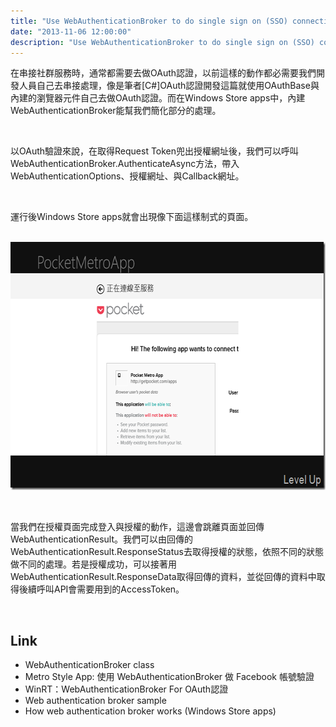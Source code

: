 ```yaml
---
title: "Use WebAuthenticationBroker to do single sign on (SSO) connections"
date: "2013-11-06 12:00:00"
description: "Use WebAuthenticationBroker to do single sign on (SSO) connections"
---
```


<p>
	在串接社群服務時，通常都需要去做OAuth認證，以前這樣的動作都必需要我們開發人員自己去串接處理，像是筆者[C#]OAuth認證開發這篇就使用OAuthBase與內建的瀏覽器元件自己去做OAuth認證。而在Windows Store apps中，內建WebAuthenticationBroker能幫我們簡化部分的處理。</p>
<p>
	 </p>
<p>
	以OAuth驗證來說，在取得Request Token兜出授權網址後，我們可以呼叫WebAuthenticationBroker.AuthenticateAsync方法，帶入WebAuthenticationOptions、授權網址、與Callback網址。</p>
<script src="\images\posts\15eda79b-7cfb-4581-87c7-0c01cb3de9f4\5453283.js"></script>
<p>
	 </p>
<p>
	運行後Windows Store apps就會出現像下面這樣制式的頁面。</p>
<p>
	 <img alt="image" border="0" height="397" src="\images\posts\15eda79b-7cfb-4581-87c7-0c01cb3de9f4\image_thumb.png" style="border-top: 0px; border-right: 0px; border-bottom: 0px; border-left: 0px" width="644" /></p>
<p>
	 </p>
<p>
	當我們在授權頁面完成登入與授權的動作，這邊會跳離頁面並回傳WebAuthenticationResult。我們可以由回傳的WebAuthenticationResult.ResponseStatus去取得授權的狀態，依照不同的狀態做不同的處理。若是授權成功，可以接著用WebAuthenticationResult.ResponseData取得回傳的資料，並從回傳的資料中取得後續呼叫API會需要用到的AccessToken。</p>
<p>
	 </p>
<h2>
	Link</h2>
<ul>
	<li>
		WebAuthenticationBroker class</li>
	<li>
		Metro Style App: 使用 WebAuthenticationBroker 做 Facebook 帳號驗證</li>
	<li>
		WinRT：WebAuthenticationBroker For OAuth認證</li>
	<li>
		Web authentication broker sample</li>
	<li>
		How web authentication broker works (Windows Store apps)</li>
</ul>
